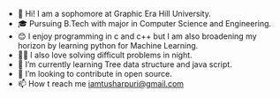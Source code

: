- 🥷 Hi! I am a sophomore at Graphic Era Hill University.
- 🎓 Pursuing B.Tech with major in Computer Science and Engineering.
- 😊 I enjoy programming in c and c++ but I am also broadening my horizon by learning python for Machine Learning.
- 🧛‍♂️ I also love solving difficult problems in night.
- 🌱 I’m currently learning Tree data structure and java script.
- 💞️ I’m looking to contribute in open source.
- 📫 How t reach me iamtusharpuri@gmail.com
